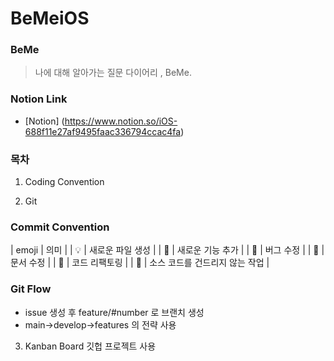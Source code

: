 # BeMeiOS


### BeMe
>   나에 대해 알아가는 질문 다이어리 , BeMe.
>

### Notion Link

- [Notion] (https://www.notion.so/iOS-688f11e27af9495faac336794ccac4fa)


### 목차

  1. Coding Convention
  
  
  2. Git
  
  ### Commit Convention
  
  | emoji | 의미                      |
  | :bulb:  | 새로운 파일 생성     |
  | :hammer:  | 새로운 기능 추가     |
  | :bug:  | 버그 수정   |
  | :memo:  | 문서 수정   |
  | :poop:  | 코드 리팩토링 |
  | :speech_balloon:  | 소스 코드를 건드리지 않는 작업 |
  
  ### Git Flow
  - issue 생성 후 feature/#number 로 브랜치 생성
  - main->develop->features 의 전략 사용
  
  3. Kanban Board 
  깃헙 프로젝트 사용
